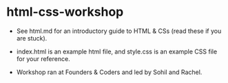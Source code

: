 # html-css-workshop

- See html.md for an introductory guide to HTML & CSs (read these if you are stuck).

- index.html is an example html file, and style.css is an example CSS file for your reference.

- Workshop ran at Founders & Coders and led by Sohil and Rachel.
